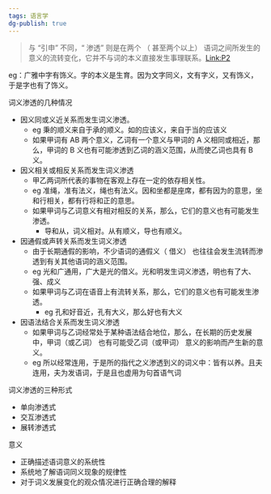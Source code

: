 ```yaml
---
tags: 语言学
dg-publish: true
---
```

>与 “引申” 不同，“ 渗透” 则是在两个 （ 甚至两个以上） 语词之间所发生的意义的流转变化，它并不与词的本义直接发生事理联系。[Link:P2](zotero://open-pdf/library/items/Z4NK5E96?page=2&annotation=MRWK3WHN)

eg：广雅中字有饰义。字的本义是生育。因为文字同义，文有字义，又有饰义，于是字也有了饰义。

词义渗透的几种情况
- 因义同或义近关系而发生词义渗透。
	- eg 秉的顺义来自于承的顺义。如的应该义，来自于当的应该义
	- 如果甲词有 AB 两个意义，乙词有一个意义与甲词的 A 义相同或相近，那么，甲词的 B 义也有可能渗透到乙词的涵义范围，从而使乙词也具有 B 义。
-  因义相关或相反关系而发生词义渗透
	- 甲乙两词所代表的事物在客观上存在一定的依存相关性。 
	- eg 准绳，准有法义，绳也有法义。因和坐都是座席，都有因为的意思，坐和行相关，都有行将和正的意思。
	- 如果甲词与乙词意义有相对相反的关系，那么，它们的意义也有可能发生渗透。
		- 导和从，词义相对。从有顺义，导也有顺义。
- 因通假或声转关系而发生词义渗透
	- 由于长期通假的影响，不少语词的通假义（ 借义） 也往往会发生流转而渗透到有关其他语词的涵义范围。
	- eg 光和广通用，广大是光的借义。光和明发生词义渗透，明也有了大、强、成义
	- 如果甲词与乙词在语音上有流转关系，那么，它们的意义也有可能发生渗透。
		- eg 孔和好音近，孔有大义，那么好也有大义
- 因语法结合关系而发生词义渗透
	- 如果甲词与乙词经常处于某种语法结合地位，那么，在长期的历史发展中，甲词（或乙词） 也有可能受乙词（或甲词） 意义的影响而产生新的意义。
	- eg 所以经常连用，于是所的指代之义渗透到义的词义中：皆有以养。且夫连用，夫为发语词，于是且也虚用为句首语气词

词义渗透的三种形式
- 单向渗透式
- 交互渗透式
- 展转渗透式

意义
- 正确描述语词意义的系统性
- 系统地了解语词同义现象的规律性
- 对于词义发展变化的观众情况进行正确合理的解释